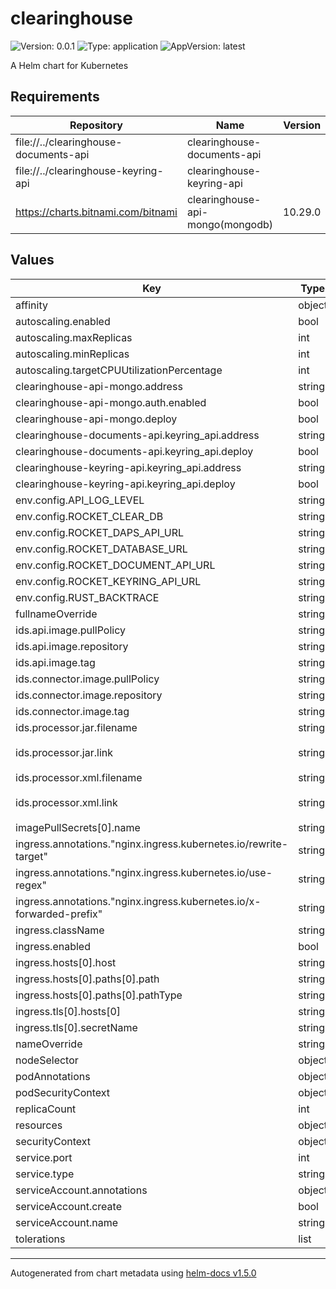 # clearinghouse

![Version: 0.0.1](https://img.shields.io/badge/Version-0.0.1-informational?style=flat-square) ![Type: application](https://img.shields.io/badge/Type-application-informational?style=flat-square) ![AppVersion: latest](https://img.shields.io/badge/AppVersion-latest-informational?style=flat-square)

A Helm chart for Kubernetes

## Requirements

| Repository | Name | Version |
|------------|------|---------|
| file://../clearinghouse-documents-api | clearinghouse-documents-api |  |
| file://../clearinghouse-keyring-api | clearinghouse-keyring-api |  |
| https://charts.bitnami.com/bitnami | clearinghouse-api-mongo(mongodb) | 10.29.0 |

## Values

| Key | Type | Default | Description |
|-----|------|---------|-------------|
| affinity | object | `{}` |  |
| autoscaling.enabled | bool | `false` |  |
| autoscaling.maxReplicas | int | `100` |  |
| autoscaling.minReplicas | int | `1` |  |
| autoscaling.targetCPUUtilizationPercentage | int | `80` |  |
| clearinghouse-api-mongo.address | string | `""` |  |
| clearinghouse-api-mongo.auth.enabled | bool | `false` |  |
| clearinghouse-api-mongo.deploy | bool | `true` |  |
| clearinghouse-documents-api.keyring_api.address | string | `"documents:8002"` |  |
| clearinghouse-documents-api.keyring_api.deploy | bool | `true` |  |
| clearinghouse-keyring-api.keyring_api.address | string | `"keyring:8002"` |  |
| clearinghouse-keyring-api.keyring_api.deploy | bool | `true` |  |
| env.config.API_LOG_LEVEL | string | `"Debug"` |  |
| env.config.ROCKET_CLEAR_DB | string | `"true"` |  |
| env.config.ROCKET_DAPS_API_URL | string | `"https://catenaxdev001akssrv.germanywestcentral.cloudapp.azure.com/daps"` |  |
| env.config.ROCKET_DATABASE_URL | string | `"mongodb://{{ .Release.Name }}-clearinghouse-api-mongo:27017"` |  |
| env.config.ROCKET_DOCUMENT_API_URL | string | `"http://test-clearinghouse-documents-api:8001"` |  |
| env.config.ROCKET_KEYRING_API_URL | string | `"http://test-clearinghouse-keyring-api:8002"` |  |
| env.config.RUST_BACKTRACE | string | `"1"` |  |
| fullnameOverride | string | `""` |  |
| ids.api.image.pullPolicy | string | `"Always"` |  |
| ids.api.image.repository | string | `"catenaxdev001acr.azurecr.io/ids-clearing-house-api"` |  |
| ids.api.image.tag | string | `"latest"` |  |
| ids.connector.image.pullPolicy | string | `"Always"` |  |
| ids.connector.image.repository | string | `"fraunhoferaisec/trusted-connector-core"` |  |
| ids.connector.image.tag | string | `"latest"` |  |
| ids.processor.jar.filename | string | `"clearing-house-processors-1.1-SNAPSHOT.jar"` |  |
| ids.processor.jar.link | string | `"https://github.com/Fraunhofer-AISEC/ids-clearing-house-service/releases/download/v0.7.0/clearing-house-processors-1.1-SNAPSHOT.jar"` |  |
| ids.processor.xml.filename | string | `"clearing-house-routes.xml"` |  |
| ids.processor.xml.link | string | `"https://github.com/Fraunhofer-AISEC/ids-clearing-house-service/raw/v0.7.0/clearing-house-processors/src/routes/clearing-house-routes.xml"` |  |
| imagePullSecrets[0].name | string | `"regcred"` |  |
| ingress.annotations."nginx.ingress.kubernetes.io/rewrite-target" | string | `"/$2"` |  |
| ingress.annotations."nginx.ingress.kubernetes.io/use-regex" | string | `"true"` |  |
| ingress.annotations."nginx.ingress.kubernetes.io/x-forwarded-prefix" | string | `"/{{ .Release.Namespace }}/{{ .Release.Name }}"` |  |
| ingress.className | string | `""` |  |
| ingress.enabled | bool | `true` |  |
| ingress.hosts[0].host | string | `"catenaxdev001akssrv.germanywestcentral.cloudapp.azure.com"` |  |
| ingress.hosts[0].paths[0].path | string | `"/{{ .Release.Namespace }}/{{ .Release.Name }}(/|$)(.*)"` |  |
| ingress.hosts[0].paths[0].pathType | string | `"ImplementationSpecific"` |  |
| ingress.tls[0].hosts[0] | string | `"catenaxdev001akssrv.germanywestcentral.cloudapp.azure.com"` |  |
| ingress.tls[0].secretName | string | `"daps-omejdn-server-tls"` |  |
| nameOverride | string | `""` |  |
| nodeSelector | object | `{}` |  |
| podAnnotations | object | `{}` |  |
| podSecurityContext | object | `{}` |  |
| replicaCount | int | `1` |  |
| resources | object | `{}` |  |
| securityContext | object | `{}` |  |
| service.port | int | `80` |  |
| service.type | string | `"ClusterIP"` |  |
| serviceAccount.annotations | object | `{}` |  |
| serviceAccount.create | bool | `false` |  |
| serviceAccount.name | string | `""` |  |
| tolerations | list | `[]` |  |

----------------------------------------------
Autogenerated from chart metadata using [helm-docs v1.5.0](https://github.com/norwoodj/helm-docs/releases/v1.5.0)
